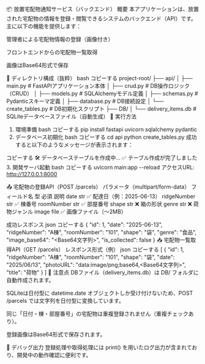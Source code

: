 📦 放置宅配物通知サービス（バックエンド）
概要
本アプリケーションは、放置された宅配物の情報を登録・閲覧できるシステムのバックエンド（API）です。
主に以下の機能を提供します：

管理者による宅配物情報の登録（画像付き）

フロントエンドからの宅配物一覧取得

画像はBase64形式で保存

📁 ディレクトリ構成（抜粋）
bash
コピーする
project-root/
├── api/
│   ├── main.py             # FastAPIアプリケーション本体
│   ├── crud.py             # DB操作ロジック（CRUD）
│   ├── models.py           # SQLAlchemyモデル定義
│   ├── schemas.py          # Pydanticスキーマ定義
│   ├── database.py         # DB接続設定
│   └── create_tables.py    # DB初期化スクリプト
├── DB/
│   └── delivery_items.db   # SQLiteデータベースファイル（自動生成）
🚀 実行方法
1. 環境準備
bash
コピーする
pip install fastapi uvicorn sqlalchemy pydantic
2. データベース初期化
bash
コピーする
cd api
python create_tables.py
成功すると以下のようなメッセージが表示されます：

コピーする
🛠️ データベーステーブルを作成中...
✅ テーブル作成が完了しました
3. 開発サーバ起動
bash
コピーする
uvicorn main:app --reload
アクセスURL: http://127.0.0.1:8000

📤 宅配物の登録API（POST /parcels）
パラメータ（multipart/form-data）
フィールド名	型	必須	説明
date	str	✅	配達日（例：2025-06-13）
ridgeNumber	str	✅	棟番号
roomNumber	str	✅	部屋番号
shape	str	❌	箱の形状
genre	str	❌	荷物ジャンル
image	file	✅	画像ファイル（～2MB）

成功レスポンス
json
コピーする
{
  "id": 1,
  "date": "2025-06-13",
  "ridgeNumber": "A棟",
  "roomNumber": "101",
  "shape": "袋",
  "genre": "食品",
  "image_base64": "<Base64文字列>",
  "is_collected": false
}
📥 宅配物一覧取得API（GET /parcels）
レスポンス形式（例）
json
コピーする
[
  {
    "id": 1,
    "ridgeNumber": "A棟",
    "roomNumber": "101",
    "shape": "袋",
    "date": "2025/06/13",
    "photoURL": "data:image/png;base64,<Base64文字列>",
    "title": "荷物"
  }
]
🔧 注意点
DBファイル（delivery_items.db）は DB/ フォルダに自動作成されます。

SQLiteは日付型に datetime.date オブジェクトしか受け付けないため、POST /parcels では文字列を日付型に変換しています。

同じ「日付・棟・部屋番号」の宅配物は重複登録されません（重複チェックあり）。

登録画像はBase64形式で保存されます。

🐞 デバッグ出力
登録処理や取得処理には print() を用いたログ出力が含まれており、開発中の動作確認に便利です。
